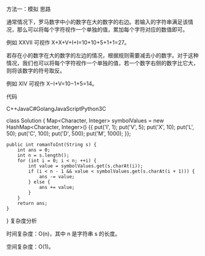 方法一：模拟
思路

通常情况下，罗马数字中小的数字在大的数字的右边。若输入的字符串满足该情况，那么可以将每个字符视作一个单独的值，累加每个字符对应的数值即可。

例如 XXVII 可视作 X+X+V+I+I=10+10+5+1+1=27。

若存在小的数字在大的数字的左边的情况，根据规则需要减去小的数字。对于这种情况，我们也可以将每个字符视作一个单独的值，若一个数字右侧的数字比它大，则将该数字的符号取反。

例如 XIV 可视作 X−I+V=10−1+5=14。

代码

C++JavaC#GolangJavaScriptPython3C

class Solution {
Map<Character, Integer> symbolValues = new HashMap<Character, Integer>() {{
put('I', 1);
put('V', 5);
put('X', 10);
put('L', 50);
put('C', 100);
put('D', 500);
put('M', 1000);
}};

    public int romanToInt(String s) {
        int ans = 0;
        int n = s.length();
        for (int i = 0; i < n; ++i) {
            int value = symbolValues.get(s.charAt(i));
            if (i < n - 1 && value < symbolValues.get(s.charAt(i + 1))) {
                ans -= value;
            } else {
                ans += value;
            }
        }
        return ans;
    }
}
复杂度分析

时间复杂度：O(n)，其中 n 是字符串 s 的长度。

空间复杂度：O(1)。
